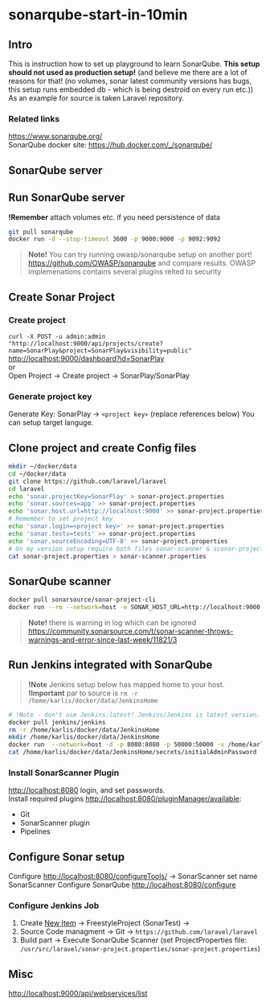 # sonarqube-start-in-10min

## Intro

This is instruction how to set up playground to learn SonarQube.
**This setup should not used as production setup!** (and believe me there are a lot of reasons for that! (no volumes, sonar latest community versions has bugs, this setup runs embedded db - which is being destroid on every run etc.))  
As an example for source is taken Laravel repository.

### Related links

<https://www.sonarqube.org/>  
SonarQube docker site: <https://hub.docker.com/_/sonarqube/>

## SonarQube server

## Run SonarQube server

**!Remember** attach volumes etc. if you need persistence of data

```bash
git pull sonarqube
docker run -d --stop-timeout 3600 -p 9000:9000 -p 9092:9092
```

> **Note!** You can try running owasp/sonarqube setup on another port! <https://github.com/OWASP/sonarqube> and compare results.
> OWASP implemenations contains several plugins relted to security

## Create Sonar Project

### Create project

`curl -X POST -u admin:admin "http://localhost:9000/api/projects/create?name=SonarPlay&project=SonarPlay&visibility=public"`
<http://localhost:9000/dashboard?id=SonarPlay>  
or  
Open Project -> Create project -> SonarPlay/SonarPlay

### Generate project key

Generate Key: SonarPlay -> `<project key>` (replace references below)
You can setup target languge.

## Clone project and create Config files

```bash
mkdir ~/docker/data
cd ~/docker/data
git clone https://github.com/laravel/laravel
cd laravel
echo 'sonar.projectKey=SonarPlay' > sonar-project.properties
echo 'sonar.sources=app' >> sonar-project.properties
echo 'sonar.host.url=http://localhost:9000' >> sonar-project.properties
# Remember to set project key
echo 'sonar.login=<project key>' >> sonar-project.properties
echo 'sonar.tests=tests' >> sonar-project.properties
echo 'sonar.sourceEncoding=UTF-8' >> sonar-project.properties
# On my version setup require both files sonar-scanner & sconar-project .properties to execute
cat sonar-project.properties > sonar-scanner.properties
```

## SonarQube scanner

```bash
docker pull sonarsource/sonar-project-cli
docker run --rm --network=host -e SONAR_HOST_URL=http://localhost:9000 -it -v ~/docker/data/laravel:/usr/src sonarsource/sonar-scanner-cli
```

> **Note!** there is warning in log which can be ignored <https://community.sonarsource.com/t/sonar-scanner-throws-warnings-and-error-since-last-week/11821/3>

## Run Jenkins integrated with SonarQube

>**!Note** Jenkins setup below has mapped home to your host.
> **!Important** par to source is `rm -r /home/karlis/docker/data/JenkinsHome`

```bash
# !Note - don't use Jenkins:latest! Jenkins/Jenkins is latest version.
docker pull jenkins/jenkins
rm -r /home/karlis/docker/data/JenkinsHome
mkdir /home/karlis/docker/data/JenkinsHome
docker run  --network=host -d -p 8080:8080 -p 50000:50000 -v /home/karlis/docker/data/JenkinsHome:/var/jenkins_home -v ~/docker/data/laravel:/usr/src/laravel jenkins/jenkins
cat /home/karlis/docker/data/JenkinsHome/secrets/initialAdminPassword
```

### Install SonarScanner Plugin

<http://localhost:8080> login, and set passwords.  
Install required plugins <http://localhost:8080/pluginManager/available>:

* Git
* SonarScanner plugin
* Pipelines

## Configure Sonar setup

Configure <http://localhost:8080/configureTools/> -> SonarScanner set name SonarScanner
Configure SonarQube <http://localhost:8080/configure>  

### Configure Jenkins Job

1. Create [New Item](http://localhost:8080/view/all/newJob) -> FreestyleProject (SonarTest) ->  
1. Source Code managment -> Git -> `https://github.com/laravel/laravel`
1. Build part -> Execute SonarQube Scanner (set ProjectProperties file: `/usr/src/laravel/sonar-project.properties/sonar-project.properties`)

## Misc

<http://localhost:9000/api/webservices/list>
